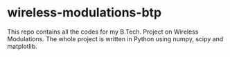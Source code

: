 # wireless-modulations-btp
This repo contains all the codes for my B.Tech. Project on Wireless Modulations. The whole project is written in Python using numpy, scipy and matplotlib.
